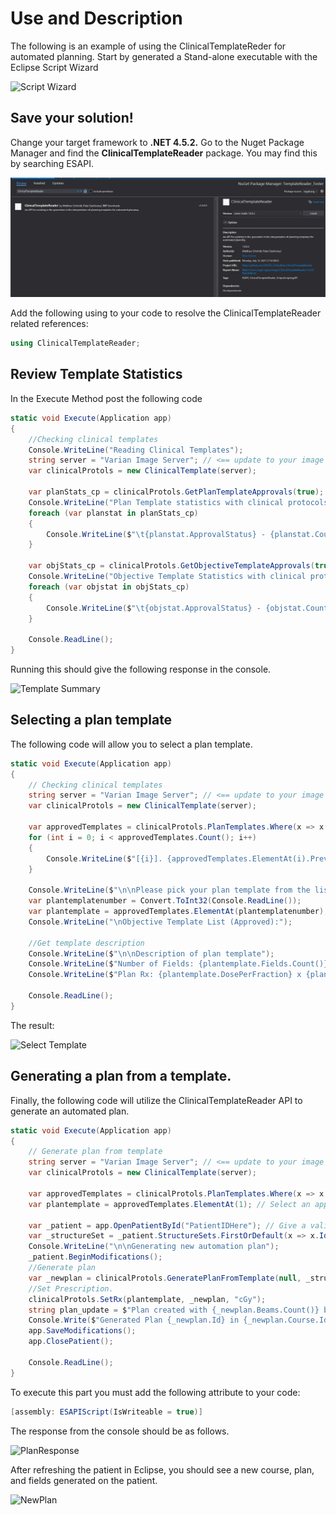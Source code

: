 # Use and Description
The following is an example of using the ClinicalTemplateReder for automated planning. 
Start by generated a Stand-alone executable with the Eclipse Script Wizard

![Script Wizard](https://github.com/WUSTL-ClinicalDev/ClinicalTemplateReader/blob/master/ClinicalTemplateReader/DescriptionImages/ScriptWizard.JPG)

## Save your solution!
Change your target framework to **.NET 4.5.2.**
Go to the Nuget Package Manager and find the **ClinicalTemplateReader** package. You may find this by searching ESAPI. 

![Nuget](https://github.com/WUSTL-ClinicalDev/ClinicalTemplateReader/blob/master/ClinicalTemplateReader/DescriptionImages/NugetPackage.JPG)

Add the following using to your code to resolve the ClinicalTemplateReader related references:
```csharp
using ClinicalTemplateReader;
```

## Review Template Statistics
In the Execute Method post the following code 

```csharp
static void Execute(Application app)
{
    //Checking clinical templates
    Console.WriteLine("Reading Clinical Templates");
    string server = "Varian Image Server"; // <== update to your image server address e.g. localhost, 10.11.12.13
    var clinicalProtols = new ClinicalTemplate(server);

    var planStats_cp = clinicalProtols.GetPlanTemplateApprovals(true);
    Console.WriteLine("Plan Template statistics with clinical protocols");            
    foreach (var planstat in planStats_cp)
    {
        Console.WriteLine($"\t{planstat.ApprovalStatus} - {planstat.Count}");
    }

    var objStats_cp = clinicalProtols.GetObjectiveTemplateApprovals(true);
    Console.WriteLine("Objective Template Statistics with clinical protocols");
    foreach (var objstat in objStats_cp)
    {
        Console.WriteLine($"\t{objstat.ApprovalStatus} - {objstat.Count}");
    }

    Console.ReadLine();
}
```

Running this should give the following response in the console.

![Template Summary](https://github.com/WUSTL-ClinicalDev/ClinicalTemplateReader/blob/master/ClinicalTemplateReader/DescriptionImages/ApprovedTemplates.JPG)

## Selecting a plan template
The following code will allow you to select a plan template.

```csharp
static void Execute(Application app)
{
    // Checking clinical templates
    string server = "Varian Image Server"; // <== update to your image server address e.g. localhost, 10.11.12.13
    var clinicalProtols = new ClinicalTemplate(server);

    var approvedTemplates = clinicalProtols.PlanTemplates.Where(x => x.Preview.ApprovalStatus.Contains("Approved")).ToList();
    for (int i = 0; i < approvedTemplates.Count(); i++)
    {
        Console.WriteLine($"[{i}]. {approvedTemplates.ElementAt(i).Preview.ID} - {approvedTemplates.ElementAt(i).Preview.LastModified}");
    }

    Console.WriteLine($"\n\nPlease pick your plan template from the list (0 - {approvedTemplates.Count() - 1}):");
    var plantemplatenumber = Convert.ToInt32(Console.ReadLine());
    var plantemplate = approvedTemplates.ElementAt(plantemplatenumber);
    Console.WriteLine("\nObjective Template List (Approved):");

    //Get template description
    Console.WriteLine($"\n\nDescription of plan template");
    Console.WriteLine($"Number of Fields: {plantemplate.Fields.Count()}");
    Console.WriteLine($"Plan Rx: {plantemplate.DosePerFraction} x {plantemplate.FractionCount}");

    Console.ReadLine();
}
```

The result:

![Select Template](https://github.com/WUSTL-ClinicalDev/ClinicalTemplateReader/blob/master/ClinicalTemplateReader/DescriptionImages/PickATemplate.JPG)

## Generating a plan from a template.
Finally, the following code will utilize the ClinicalTemplateReader API to generate an automated plan.

```csharp
static void Execute(Application app)
{
    // Generate plan from template
    string server = "Varian Image Server"; // <== update to your image server address e.g. localhost, 10.11.12.13
    var clinicalProtols = new ClinicalTemplate(server);

    var approvedTemplates = clinicalProtols.PlanTemplates.Where(x => x.Preview.ApprovalStatus.Contains("Approved")).ToList();
    var plantemplate = approvedTemplates.ElementAt(1); // Select an approved plan template

    var _patient = app.OpenPatientById("PatientIDHere"); // Give a valid PatientID1 
    var _structureSet = _patient.StructureSets.FirstOrDefault(x => x.Id == "ROI");
    Console.WriteLine("\n\nGenerating new automation plan");
    _patient.BeginModifications();
    //Generate plan
    var _newplan = clinicalProtols.GeneratePlanFromTemplate(null, _structureSet, plantemplate, null);
    //Set Prescription.
    clinicalProtols.SetRx(plantemplate, _newplan, "cGy");
    string plan_update = $"Plan created with {_newplan.Beams.Count()} beams";
    Console.Write($"Generated Plan {_newplan.Id} in {_newplan.Course.Id}\n{plan_update}\nPlan Rx: {_newplan.TotalDose} in {_newplan.NumberOfFractions}fx");
    app.SaveModifications();
    app.ClosePatient();

    Console.ReadLine();
}
```
To execute this part you must add the following attribute to your code:
```csharp
[assembly: ESAPIScript(IsWriteable = true)]
```

The response from the console should be as follows. 

![PlanResponse](https://github.com/WUSTL-ClinicalDev/ClinicalTemplateReader/blob/master/ClinicalTemplateReader/DescriptionImages/PlanGenerated.JPG)

After refreshing the patient in Eclipse, you should see a new course, plan, and fields generated on the patient.

![NewPlan](https://github.com/WUSTL-ClinicalDev/ClinicalTemplateReader/blob/master/ClinicalTemplateReader/DescriptionImages/NewPlanGenerated.JPG)

